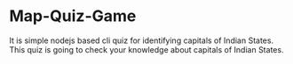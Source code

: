 # Map-Quiz-Game
It is simple nodejs based cli quiz for identifying capitals of Indian States. This quiz is going to check your knowledge about capitals of Indian States.
